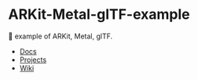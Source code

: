 # ARKit-Metal-glTF-example
🐾 example of ARKit, Metal, glTF.

- [Docs](https://hyunjun529.github.io/ARKit-Metal-glTF-example/)
- [Projects](https://github.com/hyunjun529/ARKit-Metal-glTF-example/projects)
- [Wiki](https://github.com/hyunjun529/ARKit-Metal-glTF-example/wiki)